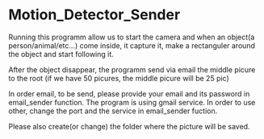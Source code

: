 # Motion_Detector_Sender

Running this programm allow us to start the camera and when an object(a person/animal/etc...) come inside,
it capture it, make a rectanguler around the object and start following it.

After the object disappear, the programm send via email the middle picure to the root (if we have 50 picures, the middle picure will be 25 pic)

In order email, to be send, please provide your email and its password in email_sender function.
The program is using gmail service.
In order to use other, change the port and the service in email_sender fuction.

Please also create(or change) the folder where the picture will be saved.

